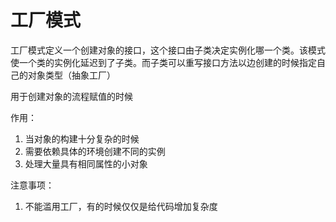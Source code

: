 # 工厂模式
工厂模式定义一个创建对象的接口，这个接口由子类决定实例化哪一个类。该模式使一个类的实例化延迟到了子类。而子类可以重写接口方法以边创建的时候指定自己的对象类型（抽象工厂）

用于创建对象的流程赋值的时候

作用：
  1. 当对象的构建十分复杂的时候
  2. 需要依赖具体的环境创建不同的实例
  3. 处理大量具有相同属性的小对象


注意事项：
  1. 不能滥用工厂，有的时候仅仅是给代码增加复杂度